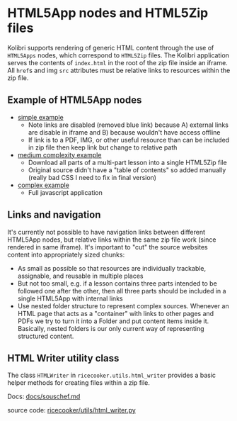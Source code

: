 HTML5App nodes and HTML5Zip files
=================================

Kolibri supports rendering of generic HTML content through the use of `HTML5Apps`
nodes, which correspond to `HTML5Zip` files. The Kolibri application serves the
contents of `index.html` in the root of the zip file inside an iframe.
All `href`s and img `src` attributes must be relative links to resources within
the zip file.




Example of HTML5App nodes
-------------------------

* [simple example](http://mitblossoms-demo.learningequality.org/learn/#/recommended/caddd1df7a7b5849a444074408e31655)
  * Note links are disabled (removed blue link) because A) external links are disable in iframe and B) because wouldn't have access offline
  * If link is to a PDF, IMG, or other useful resource than can be included in zip file then keep link but change to relative path
* [medium complexity example](http://tessa-demo.learningequality.org/learn/#/45605d184d985e74960015190a6f4e4f/recommended/ecb158bff182511db6327be6f8a91891)
  * Download all parts of a multi-part lesson into a single HTML5Zip file
  * Original source didn't have a "table of contents" so added manually (really bad CSS I need to fix in final version)
* [complex example](https://kolibridemo.learningequality.org/learn/#/197934f144305350b5820c7c4dd8e194/recommended/4255a90d5e7352ee8e59c8d4d97014ce)
  * Full javascript application



Links and navigation
--------------------
It's currently not possible to have navigation links between different HTML5App nodes, but relative links within the same zip file work (since rendered in same iframe). It's important to "cut" the source websites content into appropriately sized chunks:

* As small as possible so that resources are individually trackable, assignable, and reusable in multiple places
* But not too small, e.g. if a lesson contains three parts intended to be followed one after the other, then all three parts should be included in a single HTML5App with internal links
* Use nested folder structure to represent complex sources. Whenever an HTML page that acts as a "container" with links to other pages and PDFs we try to turn it into a Folder and put content items inside it. Basically, nested folders is our only current way of representing structured content.


HTML Writer utility class
-------------------------

The class `HTMLWriter` in `ricecooker.utils.html_writer` provides a basic helper
methods for creating files within a zip file.

Docs: [docs/souschef.md](https://github.com/learningequality/ricecooker/blob/master/docs/souschef.md#htmlwriter-ricecookerutilshtml_writerpy)

source code:
[ricecooker/utils/html_writer.py](https://github.com/learningequality/ricecooker/blob/master/ricecooker/utils/html_writer.py#L5)


